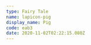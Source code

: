 ```yaml
---
type: Fairy Tale
name: lapicon-pig
display_name: Pig
code: eab3
date: 2020-11-02T02:22:15.080Z
---
```

